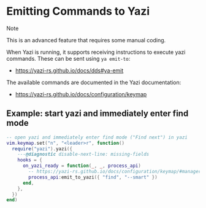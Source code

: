 # Emitting Commands to Yazi

> [!NOTE]
>
> This is an advanced feature that requires some manual coding.

When Yazi is running, it supports receiving instructions to execute yazi
commands. These can be sent using `ya emit-to`:

- <https://yazi-rs.github.io/docs/dds#ya-emit>

The available commands are documented in the Yazi documentation:

- <https://yazi-rs.github.io/docs/configuration/keymap>

## Example: start yazi and immediately enter find mode

```lua
-- open yazi and immediately enter find mode ("Find next") in yazi
vim.keymap.set("n", "<leader>r", function()
  require("yazi").yazi({
    ---@diagnostic disable-next-line: missing-fields
    hooks = {
      on_yazi_ready = function(_, _, process_api)
        -- https://yazi-rs.github.io/docs/configuration/keymap/#manager.find
        process_api:emit_to_yazi({ "find", "--smart" })
      end,
    },
  })
end)
```
